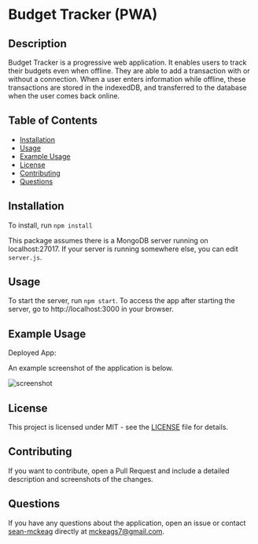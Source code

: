 # Budget Tracker (PWA)

## Description

Budget Tracker is a progressive web application. It enables users to track their budgets even when offline. They are able to add a transaction with or without a connection. When a user enters information while offline, these transactions are stored in the indexedDB, and transferred to the database when the user comes back online.

## Table of Contents

- [Installation](#installation)
- [Usage](#usage)
- [Example Usage](#example-usage)
- [License](#license)
- [Contributing](#contributing)
- [Questions](#questions)

## Installation

To install, run `npm install`

This package assumes there is a MongoDB server running on localhost:27017. If your server is running somewhere else, you can edit `server.js`.

## Usage

To start the server, run `npm start`. To access the app after starting the server, go to http://localhost:3000 in your browser.

## Example Usage

Deployed App: 

An example screenshot of the application is below.

![screenshot]()

## License

This project is licensed under  MIT - see the [LICENSE](LICENSE) file for details.

## Contributing

If you want to contribute, open a Pull Request and include a detailed description and screenshots of the changes.

## Questions

If you have any questions about the application, open an issue or contact [sean-mckeag](https://github.com/mckeags7) directly at mckeags7@gmail.com.
